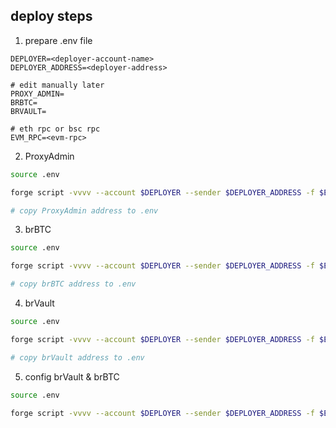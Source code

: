 ## deploy steps

1. prepare .env file

```plain
DEPLOYER=<deployer-account-name>
DEPLOYER_ADDRESS=<deployer-address>

# edit manually later
PROXY_ADMIN=
BRBTC=
BRVAULT=

# eth rpc or bsc rpc
EVM_RPC=<evm-rpc>
```

2. ProxyAdmin

```bash
source .env

forge script -vvvv --account $DEPLOYER --sender $DEPLOYER_ADDRESS -f $EVM_RPC --broadcast --verify fscripts/deployProxyAdmin.s.sol

# copy ProxyAdmin address to .env
```

3. brBTC

```bash
source .env

forge script -vvvv --account $DEPLOYER --sender $DEPLOYER_ADDRESS -f $EVM_RPC --broadcast --verify fscripts/deployBrBTC.s.sol

# copy brBTC address to .env
```

4. brVault

```bash
source .env

forge script -vvvv --account $DEPLOYER --sender $DEPLOYER_ADDRESS -f $EVM_RPC --broadcast --verify fscripts/deployBrVault.s.sol

# copy brVault address to .env
```

5. config brVault & brBTC

```bash
source .env

forge script -vvvv --account $DEPLOYER --sender $DEPLOYER_ADDRESS -f $EVM_RPC --broadcast --verify fscripts/configBrVault.s.sol
```
